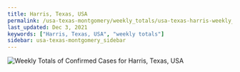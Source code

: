 ```yaml
---
title: Harris, Texas, USA
permalink: /usa-texas-montgomery/weekly_totals/usa-texas-harris-weekly_totals.html
last_updated: Dec 3, 2021
keywords: ["Harris, Texas, USA", "weekly totals"]
sidebar: usa-texas-montgomery_sidebar
---
```


![Weekly Totals of Confirmed Cases for Harris, Texas, USA](/covid_tracker/images/graphs/usa-texas-harris-weekly_totals_graph.png)
